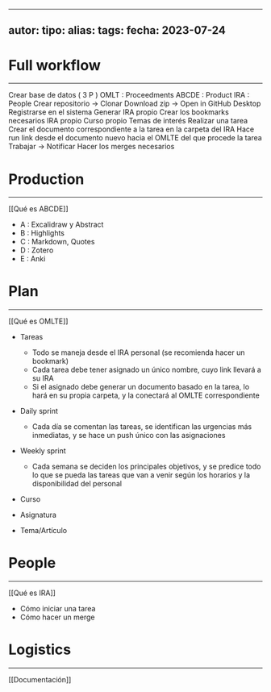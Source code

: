 

---
autor:
tipo:
alias:
tags: 
fecha: 2023-07-24
---



# Full workflow
- - -
Crear base de datos ( 3 P )
	OMLT : Proceedments
	ABCDE : Product
	IRA : People
Crear repositorio -> Clonar
	Download zip -> Open in GitHub Desktop
Registrarse en el sistema
	Generar IRA propio
	Crear los bookmarks necesarios 
		IRA propio
		Curso propio
		Temas de interés
	Realizar una tarea
		Crear el documento correspondiente a la tarea en la carpeta del IRA 
		Hace run link desde el documento nuevo hacia el OMLTE del que procede la tarea
		Trabajar -> Notificar
		Hacer los merges necesarios

# Production
- - -
[[Qué es ABCDE]]

- A : Excalidraw y Abstract
- B : Highlights
- C : Markdown, Quotes
- D : Zotero
- E : Anki

# Plan
- - -
[[Qué es OMLTE]]

- Tareas
	- Todo se maneja desde el IRA personal (se recomienda hacer un bookmark)
	- Cada tarea debe tener asignado un único nombre, cuyo link llevará a su IRA
	- Si el asignado debe generar un documento basado en la tarea, lo hará en su propia carpeta, y la conectará al OMLTE correspondiente
- Daily sprint
	- Cada día se comentan las tareas, se identifican las urgencias más inmediatas, y se hace un push único con las asignaciones
-  Weekly sprint
	- Cada semana se deciden los principales objetivos, y se predice todo lo que se pueda las tareas que van a venir según los horarios y la disponibilidad del personal
- Curso

- Asignatura

- Tema/Artículo


# People
- - -
[[Qué es IRA]]

- Cómo iniciar una tarea
- Cómo hacer un merge

# Logistics
- - -
[[Documentación]]

